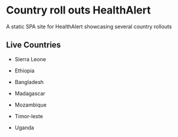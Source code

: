 # Country roll outs HealthAlert

A static SPA site for HealthAlert showcasing several country rollouts


## Live Countries

* Sierra Leone

* Ethiopia

* Bangladesh

* Madagascar

* Mozambique

* Timor-leste

* Uganda
